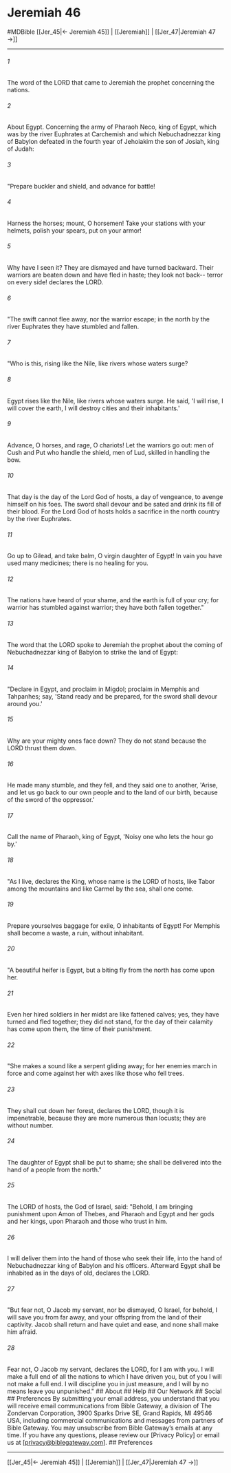# Jeremiah 46
#MDBible
[[Jer_45|← Jeremiah 45]] | [[Jeremiah]] | [[Jer_47|Jeremiah 47 →]]

***


###### 1 
The word of the LORD that came to Jeremiah the prophet concerning the nations. 

###### 2 
About Egypt. Concerning the army of Pharaoh Neco, king of Egypt, which was by the river Euphrates at Carchemish and which Nebuchadnezzar king of Babylon defeated in the fourth year of Jehoiakim the son of Josiah, king of Judah: 

###### 3 
"Prepare buckler and shield, and advance for battle! 

###### 4 
Harness the horses; mount, O horsemen! Take your stations with your helmets, polish your spears, put on your armor! 

###### 5 
Why have I seen it? They are dismayed and have turned backward. Their warriors are beaten down and have fled in haste; they look not back-- terror on every side! declares the LORD. 

###### 6 
"The swift cannot flee away, nor the warrior escape; in the north by the river Euphrates they have stumbled and fallen. 

###### 7 
"Who is this, rising like the Nile, like rivers whose waters surge? 

###### 8 
Egypt rises like the Nile, like rivers whose waters surge. He said, 'I will rise, I will cover the earth, I will destroy cities and their inhabitants.' 

###### 9 
Advance, O horses, and rage, O chariots! Let the warriors go out: men of Cush and Put who handle the shield, men of Lud, skilled in handling the bow. 

###### 10 
That day is the day of the Lord God of hosts, a day of vengeance, to avenge himself on his foes. The sword shall devour and be sated and drink its fill of their blood. For the Lord God of hosts holds a sacrifice in the north country by the river Euphrates. 

###### 11 
Go up to Gilead, and take balm, O virgin daughter of Egypt! In vain you have used many medicines; there is no healing for you. 

###### 12 
The nations have heard of your shame, and the earth is full of your cry; for warrior has stumbled against warrior; they have both fallen together." 

###### 13 
The word that the LORD spoke to Jeremiah the prophet about the coming of Nebuchadnezzar king of Babylon to strike the land of Egypt: 

###### 14 
"Declare in Egypt, and proclaim in Migdol; proclaim in Memphis and Tahpanhes; say, 'Stand ready and be prepared, for the sword shall devour around you.' 

###### 15 
Why are your mighty ones face down? They do not stand because the LORD thrust them down. 

###### 16 
He made many stumble, and they fell, and they said one to another, 'Arise, and let us go back to our own people and to the land of our birth, because of the sword of the oppressor.' 

###### 17 
Call the name of Pharaoh, king of Egypt, 'Noisy one who lets the hour go by.' 

###### 18 
"As I live, declares the King, whose name is the LORD of hosts, like Tabor among the mountains and like Carmel by the sea, shall one come. 

###### 19 
Prepare yourselves baggage for exile, O inhabitants of Egypt! For Memphis shall become a waste, a ruin, without inhabitant. 

###### 20 
"A beautiful heifer is Egypt, but a biting fly from the north has come upon her. 

###### 21 
Even her hired soldiers in her midst are like fattened calves; yes, they have turned and fled together; they did not stand, for the day of their calamity has come upon them, the time of their punishment. 

###### 22 
"She makes a sound like a serpent gliding away; for her enemies march in force and come against her with axes like those who fell trees. 

###### 23 
They shall cut down her forest, declares the LORD, though it is impenetrable, because they are more numerous than locusts; they are without number. 

###### 24 
The daughter of Egypt shall be put to shame; she shall be delivered into the hand of a people from the north." 

###### 25 
The LORD of hosts, the God of Israel, said: "Behold, I am bringing punishment upon Amon of Thebes, and Pharaoh and Egypt and her gods and her kings, upon Pharaoh and those who trust in him. 

###### 26 
I will deliver them into the hand of those who seek their life, into the hand of Nebuchadnezzar king of Babylon and his officers. Afterward Egypt shall be inhabited as in the days of old, declares the LORD. 

###### 27 
"But fear not, O Jacob my servant, nor be dismayed, O Israel, for behold, I will save you from far away, and your offspring from the land of their captivity. Jacob shall return and have quiet and ease, and none shall make him afraid. 

###### 28 
Fear not, O Jacob my servant, declares the LORD, for I am with you. I will make a full end of all the nations to which I have driven you, but of you I will not make a full end. I will discipline you in just measure, and I will by no means leave you unpunished." ## About ## Help ## Our Network ## Social ## Preferences By submitting your email address, you understand that you will receive email communications from Bible Gateway, a division of The Zondervan Corporation, 3900 Sparks Drive SE, Grand Rapids, MI 49546 USA, including commercial communications and messages from partners of Bible Gateway. You may unsubscribe from Bible Gateway&rsquo;s emails at any time. If you have any questions, please review our [Privacy Policy] or email us at [privacy@biblegateway.com]. ## Preferences

***

[[Jer_45|← Jeremiah 45]] | [[Jeremiah]] | [[Jer_47|Jeremiah 47 →]]
